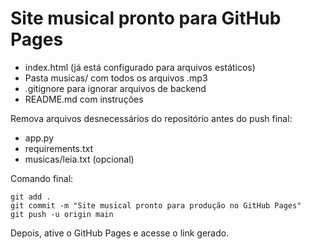 # Site musical pronto para GitHub Pages

- index.html (já está configurado para arquivos estáticos)
- Pasta musicas/ com todos os arquivos .mp3
- .gitignore para ignorar arquivos de backend
- README.md com instruções

Remova arquivos desnecessários do repositório antes do push final:
- app.py
- requirements.txt
- musicas/leia.txt (opcional)

Comando final:

    git add .
    git commit -m "Site musical pronto para produção no GitHub Pages"
    git push -u origin main

Depois, ative o GitHub Pages e acesse o link gerado.
